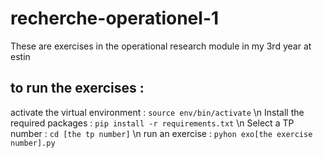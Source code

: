 # recherche-operationel-1
These are exercises in the operational research module in my 3rd year at estin

## to run the exercises :
activate the virtual environment :
```source env/bin/activate``` \n
Install the required packages : 
```pip install -r requirements.txt``` \n
Select a TP number :
```cd [the tp number]``` \n
run an exercise :
```pyhon exo[the exercise number].py```
